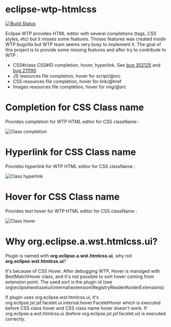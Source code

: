 eclipse-wtp-htmlcss
===================

[![Build Status](https://secure.travis-ci.org/angelozerr/eclipse-wtp-htmlcss.png)](http://travis-ci.org/angelozerr/eclipse-wtp-htmlcss)

Eclipse WTP provides HTML editor with several completions (tags, CSS styles, etc) but it misses some features. Thoses features was created inside WTP bugzilla but WTP team seems very busy to implement it. The goal of this project is to provide some missing features and 
after try to contribute to WTP : 

 * CSS#class CSS#ID completion, hover, hyperlink. See [bug 302125](https://bugs.eclipse.org/bugs/show_bug.cgi?id=302125) and [bug 211190](https://bugs.eclipse.org/bugs/show_bug.cgi?id=211190) 
 * JS resources file completion, hover for script/@src
 * CSS resources file completion, hover for link/@href
 * Images resources file completion, hover for img/@src
   
# Completion for CSS Class name

Provides completion for WTP HTML editor for CSS className : 

![Class completion](https://github.com/angelozerr/eclipse-wtp-htmlcss/wiki/images/ClassCompletion.png)

# Hyperlink for CSS Class name

Provides hyperlink for WTP HTML editor for CSS className : 

![Class hyperlink](https://github.com/angelozerr/eclipse-wtp-htmlcss/wiki/images/ClassHyperlink.png)

# Hover for CSS Class name

Provides text hover for WTP HTML editor for CSS className : 

![Class hover](https://github.com/angelozerr/eclipse-wtp-htmlcss/wiki/images/ClassHover.png)

# Why org.eclipse.a.wst.htmlcss.ui?

Plugin is named with **org.eclipse.a.wst.htmlcss.ui**, why not **org.eclipse.wst.htmlcss.ui**?

It's because of CSS Hover. After debugging WTP, Hover is managed with BestMatchHover class, and it's not possible to sort hover coming from extension point. The used sort is the plugin id (see org\eclipse\wst\sse\ui\internal\extension\RegistryReader#orderExtensions) 

If plugin uses org.eclipse.wst.htmlcss.ui, it's org.eclipse.jst.jsf.facelet.ui.internal.hover.FaceletHover which is executed before CSS class hover and CSS class name hover doesn't work. If org.eclipse.a.wst.htmlcss.ui (before  org.eclipse.jst.jsf.facelet.ui) is executed correctly.


